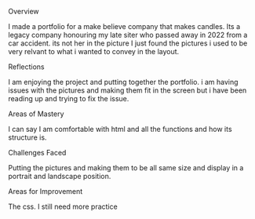 Overview

I made a portfolio for a make believe company that makes candles. Its a legacy company honouring my late siter who passed away in 2022 from a car accident. its not her in the picture I just found the pictures i used to be very relvant to what i wanted to convey in the layout.

Reflections

I am enjoying the project and putting together the portfolio. i am having issues with the pictures and making them fit in the screen but i have been reading up and trying to fix the issue.

Areas of Mastery

I can say I am comfortable with html and all the functions and how its structure is.

Challenges Faced

Putting the pictures and making them to be all same size and display in a portrait and landscape position.

Areas for Improvement

The css. I still need more practice


